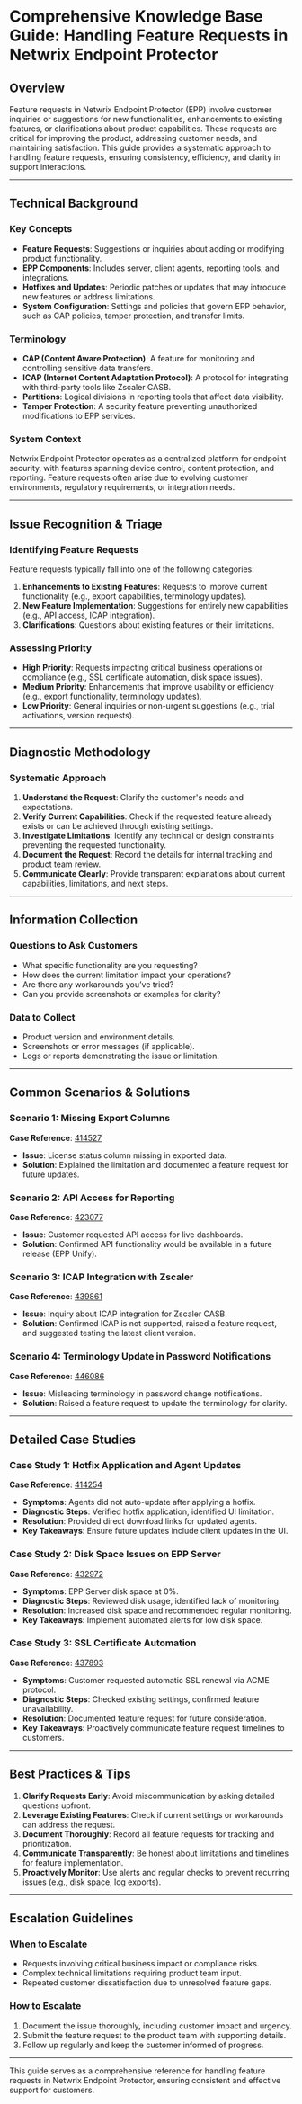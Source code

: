 # Comprehensive Knowledge Base Guide: Handling Feature Requests in Netwrix Endpoint Protector

## Overview

Feature requests in Netwrix Endpoint Protector (EPP) involve customer inquiries or suggestions for new functionalities, enhancements to existing features, or clarifications about product capabilities. These requests are critical for improving the product, addressing customer needs, and maintaining satisfaction. This guide provides a systematic approach to handling feature requests, ensuring consistency, efficiency, and clarity in support interactions.

---

## Technical Background

### Key Concepts
- **Feature Requests**: Suggestions or inquiries about adding or modifying product functionality.
- **EPP Components**: Includes server, client agents, reporting tools, and integrations.
- **Hotfixes and Updates**: Periodic patches or updates that may introduce new features or address limitations.
- **System Configuration**: Settings and policies that govern EPP behavior, such as CAP policies, tamper protection, and transfer limits.

### Terminology
- **CAP (Content Aware Protection)**: A feature for monitoring and controlling sensitive data transfers.
- **ICAP (Internet Content Adaptation Protocol)**: A protocol for integrating with third-party tools like Zscaler CASB.
- **Partitions**: Logical divisions in reporting tools that affect data visibility.
- **Tamper Protection**: A security feature preventing unauthorized modifications to EPP services.

### System Context
Netwrix Endpoint Protector operates as a centralized platform for endpoint security, with features spanning device control, content protection, and reporting. Feature requests often arise due to evolving customer environments, regulatory requirements, or integration needs.

---

## Issue Recognition & Triage

### Identifying Feature Requests
Feature requests typically fall into one of the following categories:
1. **Enhancements to Existing Features**: Requests to improve current functionality (e.g., export capabilities, terminology updates).
2. **New Feature Implementation**: Suggestions for entirely new capabilities (e.g., API access, ICAP integration).
3. **Clarifications**: Questions about existing features or their limitations.

### Assessing Priority
- **High Priority**: Requests impacting critical business operations or compliance (e.g., SSL certificate automation, disk space issues).
- **Medium Priority**: Enhancements that improve usability or efficiency (e.g., export functionality, terminology updates).
- **Low Priority**: General inquiries or non-urgent suggestions (e.g., trial activations, version requests).

---

## Diagnostic Methodology

### Systematic Approach
1. **Understand the Request**: Clarify the customer's needs and expectations.
2. **Verify Current Capabilities**: Check if the requested feature already exists or can be achieved through existing settings.
3. **Investigate Limitations**: Identify any technical or design constraints preventing the requested functionality.
4. **Document the Request**: Record the details for internal tracking and product team review.
5. **Communicate Clearly**: Provide transparent explanations about current capabilities, limitations, and next steps.

---

## Information Collection

### Questions to Ask Customers
- What specific functionality are you requesting?
- How does the current limitation impact your operations?
- Are there any workarounds you’ve tried?
- Can you provide screenshots or examples for clarity?

### Data to Collect
- Product version and environment details.
- Screenshots or error messages (if applicable).
- Logs or reports demonstrating the issue or limitation.

---

## Common Scenarios & Solutions

### Scenario 1: Missing Export Columns
**Case Reference**: [414527](https://nwxcorp.lightning.force.com/lightning/r/Case/500Qk00000CqhjVIAR/view)  
- **Issue**: License status column missing in exported data.
- **Solution**: Explained the limitation and documented a feature request for future updates.

### Scenario 2: API Access for Reporting
**Case Reference**: [423077](https://nwxcorp.lightning.force.com/lightning/r/Case/500Qk00000GifshIAB/view)  
- **Issue**: Customer requested API access for live dashboards.
- **Solution**: Confirmed API functionality would be available in a future release (EPP Unify).

### Scenario 3: ICAP Integration with Zscaler
**Case Reference**: [439861](https://nwxcorp.lightning.force.com/lightning/r/Case/500Qk00000NIStRIAX/view)  
- **Issue**: Inquiry about ICAP integration for Zscaler CASB.
- **Solution**: Confirmed ICAP is not supported, raised a feature request, and suggested testing the latest client version.

### Scenario 4: Terminology Update in Password Notifications
**Case Reference**: [446086](https://nwxcorp.lightning.force.com/lightning/r/Case/500Qk00000PVOrDIAX/view)  
- **Issue**: Misleading terminology in password change notifications.
- **Solution**: Raised a feature request to update the terminology for clarity.

---

## Detailed Case Studies

### Case Study 1: Hotfix Application and Agent Updates
**Case Reference**: [414254](https://nwxcorp.lightning.force.com/lightning/r/Case/500Qk00000CljVpIAJ/view)  
- **Symptoms**: Agents did not auto-update after applying a hotfix.  
- **Diagnostic Steps**: Verified hotfix application, identified UI limitation.  
- **Resolution**: Provided direct download links for updated agents.  
- **Key Takeaways**: Ensure future updates include client updates in the UI.

### Case Study 2: Disk Space Issues on EPP Server
**Case Reference**: [432972](https://nwxcorp.lightning.force.com/lightning/r/Case/500Qk00000Ksj4kIAB/view)  
- **Symptoms**: EPP Server disk space at 0%.  
- **Diagnostic Steps**: Reviewed disk usage, identified lack of monitoring.  
- **Resolution**: Increased disk space and recommended regular monitoring.  
- **Key Takeaways**: Implement automated alerts for low disk space.

### Case Study 3: SSL Certificate Automation
**Case Reference**: [437893](https://nwxcorp.lightning.force.com/lightning/r/Case/500Qk00000McU5FIAV/view)  
- **Symptoms**: Customer requested automatic SSL renewal via ACME protocol.  
- **Diagnostic Steps**: Checked existing settings, confirmed feature unavailability.  
- **Resolution**: Documented feature request for future consideration.  
- **Key Takeaways**: Proactively communicate feature request timelines to customers.

---

## Best Practices & Tips

1. **Clarify Requests Early**: Avoid miscommunication by asking detailed questions upfront.
2. **Leverage Existing Features**: Check if current settings or workarounds can address the request.
3. **Document Thoroughly**: Record all feature requests for tracking and prioritization.
4. **Communicate Transparently**: Be honest about limitations and timelines for feature implementation.
5. **Proactively Monitor**: Use alerts and regular checks to prevent recurring issues (e.g., disk space, log exports).

---

## Escalation Guidelines

### When to Escalate
- Requests involving critical business impact or compliance risks.
- Complex technical limitations requiring product team input.
- Repeated customer dissatisfaction due to unresolved feature gaps.

### How to Escalate
1. Document the issue thoroughly, including customer impact and urgency.
2. Submit the feature request to the product team with supporting details.
3. Follow up regularly and keep the customer informed of progress.

---

This guide serves as a comprehensive reference for handling feature requests in Netwrix Endpoint Protector, ensuring consistent and effective support for customers.